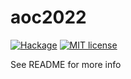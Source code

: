 # aoc2022

[![Hackage](https://img.shields.io/hackage/v/aoc2022.svg?logo=haskell)](https://hackage.haskell.org/package/aoc2022)
[![MIT license](https://img.shields.io/badge/license-MIT-blue.svg)](LICENSE)

See README for more info
